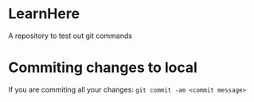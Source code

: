 # LearnHere
A repository to test out git commands

# Commiting changes to local
If you are commiting all your changes:
`git commit -am <commit message>`
